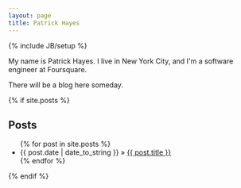```yaml
---
layout: page
title: Patrick Hayes
---
```

{% include JB/setup %}

My name is Patrick Hayes. I live in New York City, and I'm a software engineer at Foursquare.

There will be a blog here someday.

{% if site.posts %}
## Posts
  <ul class="posts">
    {% for post in site.posts %}
      <li><span>{{ post.date | date_to_string }}</span> &raquo; <a href="{{ BASE_PATH }}{{ post.url }}">{{ post.title }}</a></li>
    {% endfor %}
  </ul>
{% endif %}

